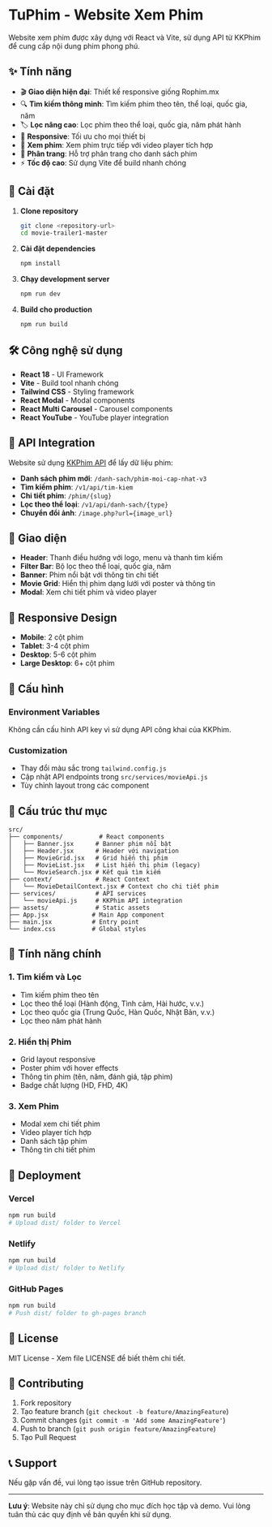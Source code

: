 # TuPhim - Website Xem Phim

Website xem phim được xây dựng với React và Vite, sử dụng API từ KKPhim để cung cấp nội dung phim phong phú.

## ✨ Tính năng

- 🎬 **Giao diện hiện đại**: Thiết kế responsive giống Rophim.mx
- 🔍 **Tìm kiếm thông minh**: Tìm kiếm phim theo tên, thể loại, quốc gia, năm
- 🏷️ **Lọc nâng cao**: Lọc phim theo thể loại, quốc gia, năm phát hành
- 📱 **Responsive**: Tối ưu cho mọi thiết bị
- 🎥 **Xem phim**: Xem phim trực tiếp với video player tích hợp
- 📄 **Phân trang**: Hỗ trợ phân trang cho danh sách phim
- ⚡ **Tốc độ cao**: Sử dụng Vite để build nhanh chóng

## 🚀 Cài đặt

1. **Clone repository**
   ```bash
   git clone <repository-url>
   cd movie-trailer1-master
   ```

2. **Cài đặt dependencies**
   ```bash
   npm install
   ```

3. **Chạy development server**
   ```bash
   npm run dev
   ```

4. **Build cho production**
   ```bash
   npm run build
   ```

## 🛠️ Công nghệ sử dụng

- **React 18** - UI Framework
- **Vite** - Build tool nhanh chóng
- **Tailwind CSS** - Styling framework
- **React Modal** - Modal components
- **React Multi Carousel** - Carousel components
- **React YouTube** - YouTube player integration

## 📡 API Integration

Website sử dụng [KKPhim API](https://kkphim.vip/tai-lieu-api) để lấy dữ liệu phim:

- **Danh sách phim mới**: `/danh-sach/phim-moi-cap-nhat-v3`
- **Tìm kiếm phim**: `/v1/api/tim-kiem`
- **Chi tiết phim**: `/phim/{slug}`
- **Lọc theo thể loại**: `/v1/api/danh-sach/{type}`
- **Chuyển đổi ảnh**: `/image.php?url={image_url}`

## 🎨 Giao diện

- **Header**: Thanh điều hướng với logo, menu và thanh tìm kiếm
- **Filter Bar**: Bộ lọc theo thể loại, quốc gia, năm
- **Banner**: Phim nổi bật với thông tin chi tiết
- **Movie Grid**: Hiển thị phim dạng lưới với poster và thông tin
- **Modal**: Xem chi tiết phim và video player

## 📱 Responsive Design

- **Mobile**: 2 cột phim
- **Tablet**: 3-4 cột phim  
- **Desktop**: 5-6 cột phim
- **Large Desktop**: 6+ cột phim

## 🔧 Cấu hình

### Environment Variables
Không cần cấu hình API key vì sử dụng API công khai của KKPhim.

### Customization
- Thay đổi màu sắc trong `tailwind.config.js`
- Cập nhật API endpoints trong `src/services/movieApi.js`
- Tùy chỉnh layout trong các component

## 📂 Cấu trúc thư mục

```
src/
├── components/          # React components
│   ├── Banner.jsx      # Banner phim nổi bật
│   ├── Header.jsx      # Header với navigation
│   ├── MovieGrid.jsx   # Grid hiển thị phim
│   ├── MovieList.jsx   # List hiển thị phim (legacy)
│   └── MovieSearch.jsx # Kết quả tìm kiếm
├── context/            # React Context
│   └── MovieDetailContext.jsx # Context cho chi tiết phim
├── services/           # API services
│   └── movieApi.js     # KKPhim API integration
├── assets/             # Static assets
├── App.jsx            # Main App component
├── main.jsx           # Entry point
└── index.css          # Global styles
```

## 🎯 Tính năng chính

### 1. Tìm kiếm và Lọc
- Tìm kiếm phim theo tên
- Lọc theo thể loại (Hành động, Tình cảm, Hài hước, v.v.)
- Lọc theo quốc gia (Trung Quốc, Hàn Quốc, Nhật Bản, v.v.)
- Lọc theo năm phát hành

### 2. Hiển thị Phim
- Grid layout responsive
- Poster phim với hover effects
- Thông tin phim (tên, năm, đánh giá, tập phim)
- Badge chất lượng (HD, FHD, 4K)

### 3. Xem Phim
- Modal xem chi tiết phim
- Video player tích hợp
- Danh sách tập phim
- Thông tin chi tiết phim

## 🚀 Deployment

### Vercel
```bash
npm run build
# Upload dist/ folder to Vercel
```

### Netlify
```bash
npm run build
# Upload dist/ folder to Netlify
```

### GitHub Pages
```bash
npm run build
# Push dist/ folder to gh-pages branch
```

## 📄 License

MIT License - Xem file LICENSE để biết thêm chi tiết.

## 🤝 Contributing

1. Fork repository
2. Tạo feature branch (`git checkout -b feature/AmazingFeature`)
3. Commit changes (`git commit -m 'Add some AmazingFeature'`)
4. Push to branch (`git push origin feature/AmazingFeature`)
5. Tạo Pull Request

## 📞 Support

Nếu gặp vấn đề, vui lòng tạo issue trên GitHub repository.

---

**Lưu ý**: Website này chỉ sử dụng cho mục đích học tập và demo. Vui lòng tuân thủ các quy định về bản quyền khi sử dụng.

